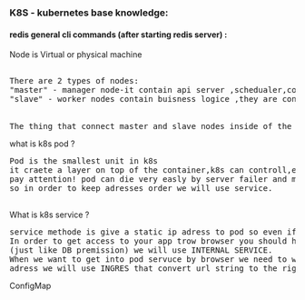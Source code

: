 
### K8S - kubernetes base knowledge:</br>
#### redis general cli commands (after starting redis server) : 
Node is Virtual or physical machine
<pre>  
There are 2 types of nodes: 
"master" - manager node-it contain api server ,schedualer,controller manager(what happend in the cluster) and backing store.
"slave" - worker nodes contain buisness logice ,they are controlled by the master node. has at least 60% of cpu.
</br>
The thing that connect master and slave nodes inside of the cluster called "Virtual Network".
</pre>

what is k8s pod ? 
 <pre>
Pod is the smallest unit in k8s
it craete a layer on top of the container,k8s can controll,each pod get unique ip adress that comes with k8s (VN) when creating the pod and that ip adress make it possible to them to communicate each other. 
pay attention! pod can die very easly by server failer and more...and whaen you uploude new pod it will have new ip adress
so in order to keep adresses order we will use service.
 </pre>
 
 What is k8s service ? 
 <pre>
service methode is give a static ip adress to pod so even if it die the service process can be relate the new pod adress just as the old one.
In order to get access to your app trow browser you should have EXTERNAL SERVICE ,but in order to get to adress to pod but without premmision to acces trow browser
(just like DB premission) we will use INTERNAL SERVICE.
When we want to get into pod servuce by browser we need to write http//: 123.456.67.89 in order to change this way and get more clear
adress we will use INGRES that convert url string to the right pod ip adress.
</pre>

ConfigMap



<!-- https://www.youtube.com/watch?v=s_o8dwzRlu4  -->
